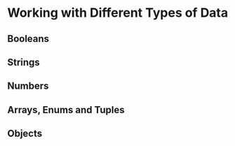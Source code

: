 # Working with Different Types of Data


## Booleans

## Strings

## Numbers

## Arrays, Enums and Tuples

## Objects
